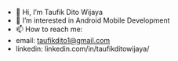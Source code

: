 - 👋 Hi, I’m Taufik Dito Wijaya
- 👀 I’m interested in Android Mobile Development
- 📫 How to reach me:
- email: taufikdito1@gmail.com
- linkedin: linkedin.com/in/taufikditowijaya/
